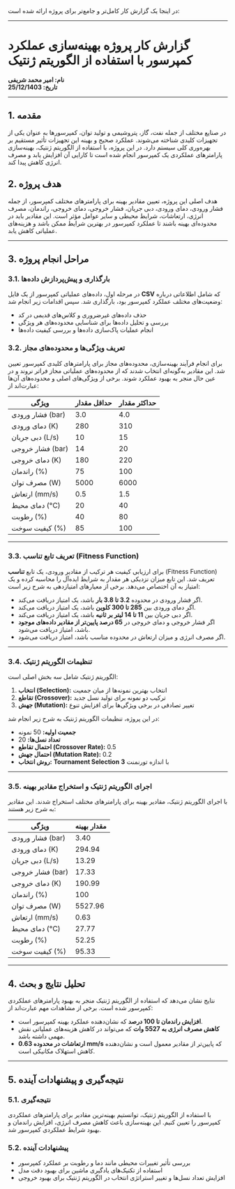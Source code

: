 در اینجا یک گزارش کار کامل‌تر و جامع‌تر برای پروژه ارائه شده است:  

---

# **گزارش کار پروژه بهینه‌سازی عملکرد کمپرسور با استفاده از الگوریتم ژنتیک**  
**نام: امیر محمد شریفی**  
**تاریخ: 25/12/1403**  

---

## **1. مقدمه**  
در صنایع مختلف از جمله نفت، گاز، پتروشیمی و تولید توان، کمپرسورها به عنوان یکی از تجهیزات کلیدی شناخته می‌شوند. عملکرد صحیح و بهینه این تجهیزات تأثیر مستقیم بر بهره‌وری کلی سیستم دارد. در این پروژه، با استفاده از الگوریتم ژنتیک، بهینه‌سازی پارامترهای عملکردی یک کمپرسور انجام شده است تا کارایی آن افزایش یابد و مصرف انرژی کاهش پیدا کند.  

## **2. هدف پروژه**  
هدف اصلی این پروژه، تعیین مقادیر بهینه برای پارامترهای مختلف کمپرسور، از جمله فشار ورودی، دمای ورودی، دبی جریان، فشار خروجی، دمای خروجی، راندمان، مصرف انرژی، ارتعاشات، شرایط محیطی و سایر عوامل مؤثر است. این مقادیر باید در محدوده‌ای بهینه باشند تا عملکرد کمپرسور در بهترین شرایط ممکن باشد و هزینه‌های عملیاتی کاهش یابد.  

---

## **3. مراحل انجام پروژه**  

### **3.1. بارگذاری و پیش‌پردازش داده‌ها**  
در مرحله اول، داده‌های عملیاتی کمپرسور از یک فایل **CSV** که شامل اطلاعاتی درباره وضعیت‌های مختلف عملکرد کمپرسور بود، بارگذاری شد. سپس اقدامات زیر انجام شد:  
- حذف داده‌های غیرضروری و کلاس‌های قدیمی در کد  
- بررسی و تحلیل داده‌ها برای شناسایی محدوده‌های هر ویژگی  
- انجام عملیات پاک‌سازی داده‌ها و بررسی کیفیت داده‌ها  

### **3.2. تعریف ویژگی‌ها و محدوده‌های مجاز**  
برای انجام فرآیند بهینه‌سازی، محدوده‌های مجاز برای پارامترهای کلیدی کمپرسور تعیین شد. این مقادیر به‌گونه‌ای انتخاب شدند که از محدوده‌های عملیاتی مجاز فراتر نروند و در عین حال منجر به بهبود عملکرد شوند. برخی از ویژگی‌های اصلی و محدوده‌های آن‌ها عبارت‌اند از:  

| **ویژگی**                 | **حداقل مقدار** | **حداکثر مقدار** |
|---------------------------|---------------|---------------|
| فشار ورودی (bar)         | 3.0           | 4.0           |
| دمای ورودی (K)           | 280           | 310           |
| دبی جریان (L/s)         | 10            | 15            |
| فشار خروجی (bar)        | 14            | 20            |
| دمای خروجی (K)          | 180           | 220           |
| راندمان (%)             | 75            | 100           |
| مصرف توان (W)           | 5000          | 6000          |
| ارتعاش (mm/s)          | 0.5           | 1.5           |
| دمای محیط (°C)         | 20            | 40            |
| رطوبت (%)              | 40            | 80            |
| کیفیت سوخت (%)         | 85            | 100           |

---

### **3.3. تعریف تابع تناسب (Fitness Function)**  
برای ارزیابی کیفیت هر ترکیب از مقادیر ورودی، یک تابع **تناسب** (Fitness Function) تعریف شد. این تابع میزان نزدیکی هر مقدار به شرایط ایده‌آل را محاسبه کرده و یک امتیاز به آن اختصاص می‌دهد. برخی از معیارهای امتیازدهی به شرح زیر است:  

- اگر فشار ورودی در محدوده **3.2 تا 3.8 بار** باشد، یک امتیاز دریافت می‌کند.  
- اگر دمای ورودی بین **285 تا 300 کلوین** باشد، یک امتیاز دریافت می‌کند.  
- اگر دبی جریان بین **11 تا 14 لیتر بر ثانیه** باشد، یک امتیاز دریافت می‌کند.  
- اگر فشار خروجی و دمای خروجی در **65 درصد پایین‌تر از مقادیر داده‌های موجود** باشد، امتیاز دریافت می‌شود.  
- اگر مصرف انرژی و میزان ارتعاش در محدوده مناسب باشد، امتیاز دریافت می‌شود.  

---

### **3.4. تنظیمات الگوریتم ژنتیک**  
الگوریتم ژنتیک شامل سه بخش اصلی است:  
1. **انتخاب (Selection):** انتخاب بهترین نمونه‌ها از میان جمعیت  
2. **تقاطع (Crossover):** ترکیب دو نمونه برای تولید نسل جدید  
3. **جهش (Mutation):** تغییر تصادفی در برخی ویژگی‌ها برای افزایش تنوع  

در این پروژه، تنظیمات الگوریتم ژنتیک به شرح زیر انجام شد:  
- **جمعیت اولیه:** 50 نمونه  
- **تعداد نسل‌ها:** 20  
- **احتمال تقاطع (Crossover Rate):** 0.5  
- **احتمال جهش (Mutation Rate):** 0.2  
- **روش انتخاب:** **Tournament Selection** با اندازه تورنمنت **3**  

---

### **3.5. اجرای الگوریتم ژنتیک و استخراج مقادیر بهینه**  
با اجرای الگوریتم ژنتیک، مقادیر بهینه برای پارامترهای مختلف استخراج شدند. این مقادیر به شرح زیر هستند:  

| **ویژگی**                 | **مقدار بهینه** |
|---------------------------|---------------|
| فشار ورودی (bar)         | 3.40          |
| دمای ورودی (K)           | 294.94        |
| دبی جریان (L/s)         | 13.29         |
| فشار خروجی (bar)        | 17.33         |
| دمای خروجی (K)          | 190.99        |
| راندمان (%)             | 100           |
| مصرف توان (W)           | 5527.96       |
| ارتعاش (mm/s)          | 0.63          |
| دمای محیط (°C)         | 27.77         |
| رطوبت (%)              | 52.25         |
| کیفیت سوخت (%)         | 95.33         |

---

## **4. تحلیل نتایج و بحث**  
نتایج نشان می‌دهد که استفاده از الگوریتم ژنتیک منجر به بهبود پارامترهای عملکردی کمپرسور شده است. برخی از مشاهدات مهم عبارت‌اند از:  

- **افزایش راندمان تا 100 درصد** که نشان‌دهنده عملکرد بهینه کمپرسور است.  
- **کاهش مصرف انرژی به 5527 وات** که می‌تواند در کاهش هزینه‌های عملیاتی نقش مهمی داشته باشد.  
- **ارتعاشات در محدوده 0.63 mm/s** که پایین‌تر از مقادیر معمول است و نشان‌دهنده کاهش استهلاک مکانیکی است.  

---

## **5. نتیجه‌گیری و پیشنهادات آینده**  

### **5.1. نتیجه‌گیری**  
با استفاده از الگوریتم ژنتیک، توانستیم بهینه‌ترین مقادیر برای پارامترهای عملکردی کمپرسور را تعیین کنیم. این بهینه‌سازی باعث کاهش مصرف انرژی، افزایش راندمان و بهبود شرایط عملکردی کمپرسور شد.  

### **5.2. پیشنهادات آینده**  
- بررسی تأثیر تغییرات محیطی مانند دما و رطوبت بر عملکرد کمپرسور  
- استفاده از تکنیک‌های یادگیری ماشین برای بهبود دقت مدل  
- افزایش تعداد نسل‌ها و تغییر استراتژی انتخاب در الگوریتم ژنتیک برای بهبود خروجی  
